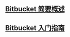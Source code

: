 ## [Bitbucket 简要概述](https://bitbucket.org/product/zh/guides/getting-started/overview#a-brief-overview-of-bitbucket)

## [Bitbucket 入门指南](https://bitbucket.org/product/zh/guides/basics/bitbucket-interface#your-work)